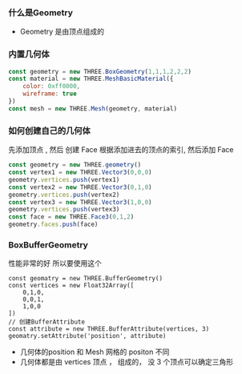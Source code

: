 ### 什么是Geometry

+ Geometry 是由顶点组成的



### 内置几何体

```js
const geometry = new THREE.BoxGeometry(1,1,1,2,2,2)
const material = new THREE.MeshBasicMaterial({
    color: 0xff0000,
    wireframe: true
})
const mesh = new THREE.Mesh(geometry, material)
```

### 如何创建自己的几何体

先添加顶点 , 然后 创建 Face 根据添加进去的顶点的索引, 然后添加 Face

```js
const geometry = new THREE.geometry()
const vertex1 = new THREE.Vector3(0,0,0)
geometry.vertices.push(vertex1)
const vertex2 = new THREE.Vector3(0,1,0)
geometry.vertices.push(vertex2)
const vertex3 = new THREE.Vector3(1,0,0)
geometry.vertices.push(vertex3)
const face = new THREE.Face3(0,1,2)
geometry.faces.push(face)
```

### BoxBufferGeometry

性能非常的好 所以要使用这个

```
const geomatry = new THREE.BufferGeometry()
const vertices = new Float32Array([
	0,1,0,
	0,0,1,
	1,0,0
])
// 创建BufferAttribute
const attribute = new THREE.BufferAttribute(vertices, 3)
geomatry.setAttribute('position', attribute)
```

+ 几何体的position 和 Mesh 网格的 positon 不同
+ 几何体都是由 vertices 顶点 ， 组成的， 没 3 个顶点可以确定三角形
